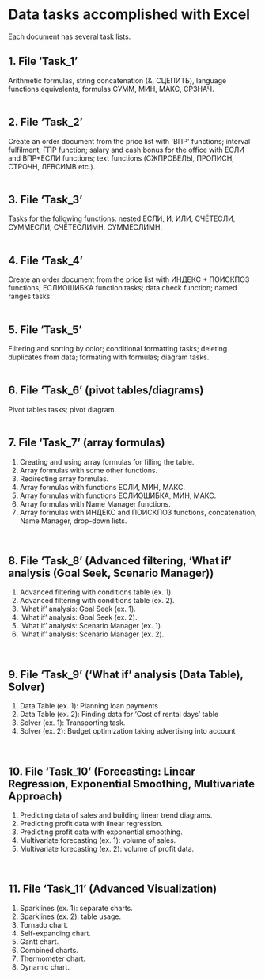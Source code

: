 # Data tasks accomplished with Excel
Each document has several task lists.

## 1. File ‘Task_1’
Arithmetic formulas, string concatenation (&, СЦЕПИТЬ), language functions equivalents, formulas СУММ, МИН, МАКС, СРЗНАЧ.
<br>
<br>

## 2. File ‘Task_2’
Create an order document from the price list with 'ВПР' functions; interval fulfilment; ГПР function;
salary and cash bonus for the office with ЕСЛИ and ВПР+ЕСЛИ functions; text functions (СЖПРОБЕЛЫ, ПРОПИСН, СТРОЧН, ЛЕВСИМВ etc.).
<br>
<br>

## 3. File ‘Task_3’
Tasks for the following functions: nested ЕСЛИ, И, ИЛИ, СЧЁТЕСЛИ, СУММЕСЛИ, СЧЁТЕСЛИМН, СУММЕСЛИМН.
<br>
<br>

## 4. File ‘Task_4’
Create an order document from the price list with ИНДЕКС + ПОИСКПОЗ functions; ЕСЛИОШИБКА function tasks; data check function; named ranges tasks.
<br>
<br>

## 5. File ‘Task_5’
Filtering and sorting by color; conditional formatting tasks; deleting duplicates from data; formating with formulas; diagram tasks.
<br>
<br>

## 6. File ‘Task_6’ (pivot tables/diagrams)
Pivot tables tasks; pivot diagram.
<br>
<br>

## 7. File ‘Task_7’ (array formulas)
1. Creating and using array formulas for filling the table.
2. Array formulas with some other functions.
3. Redirecting array formulas.
4. Array formulas with functions ЕСЛИ, МИН, МАКС.
5. Array formulas with functions ЕСЛИОШИБКА, МИН, МАКС.
6. Array formulas with Name Manager functions.
7. Array formulas with ИНДЕКС and ПОИСКПОЗ functions, concatenation, Name Manager, drop-down lists.
<br>

## 8. File ‘Task_8’ (Advanced filtering, ‘What if’ analysis (Goal Seek, Scenario Manager))
1. Advanced filtering with conditions table (ex. 1).
2. Advanced filtering with conditions table (ex. 2).
3. ‘What if’ analysis: Goal Seek (ex. 1).
4. ‘What if’ analysis: Goal Seek (ex. 2).
5. ‘What if’ analysis: Scenario Manager (ex. 1).
6. ‘What if’ analysis: Scenario Manager (ex. 2).
<br>

## 9. File ‘Task_9’ (‘What if’ analysis (Data Table), Solver)
1. Data Table (ex. 1): Planning loan payments
2. Data Table (ex. 2): Finding data for ‘Cost of rental days’ table
3. Solver (ex. 1): Transporting task.
4. Solver (ex. 2): Budget optimization taking advertising into account
<br>

## 10. File ‘Task_10’ (Forecasting: Linear Regression, Exponential Smoothing, Multivariate Approach)
1. Predicting data of sales and building linear trend diagrams.
2. Predicting profit data with linear regression.
3. Predicting profit data with exponential smoothing.
4. Multivariate forecasting (ex. 1): volume of sales.
5. Multivariate forecasting (ex. 2): volume of profit data.
<br>

## 11. File ‘Task_11’ (Advanced Visualization)
1. Sparklines (ex. 1): separate charts.
2. Sparklines (ex. 2): table usage.
3. Tornado chart.
4. Self-expanding chart.
5. Gantt chart.
6. Combined charts.
7. Thermometer chart.
8. Dynamic chart.
